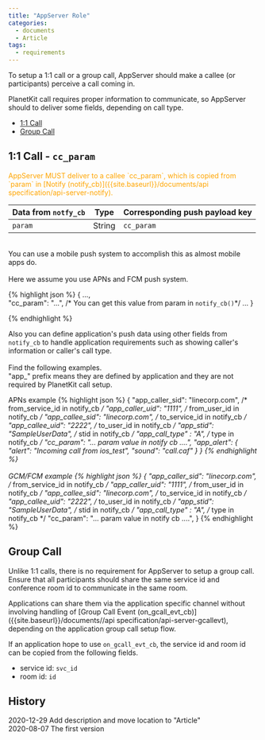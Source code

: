```yaml
---
title: "AppServer Role"
categories:
  - documents
  - Article
tags:
  - requirements
---
```


To setup a 1:1 call or a group call,
AppServer should make a callee (or participants) perceive a call coming in. <br>

PlanetKit call requires proper information to communicate,
so AppServer should to deliver some fields, depending on call type.<br>

* [1:1 Call](#11-call)
* [Group Call](#group-call)


## 1:1 Call - `cc_param`
<span style="color:orange">
AppServer MUST deliver to a callee `cc_param`, which is copied from `param` in
[Notify (notify_cb)]({{site.baseurl}}/documents/api specification/api-server-notify).<br>
</span>

| Data from `notfy_cb` | Type | Corresponding push payload key |
| ---- | ---- | ---- |
| `param` | String | `cc_param` |

<br>
You can use a mobile push system to accomplish this as almost mobile apps do.<br>
<br>
Here we assume you use APNs and FCM push system.<br>

{% highlight json %}
{
  ...,      
  "cc_param": "...", /* You can get this value from param in `notify_cb()`*/
  ...
}

{% endhighlight %}

Also you can define application's push data using other fields from `notify_cb`
to handle application requirements such as showing caller's information or caller's call type.<br>
<br>
Find the following examples.<br>
"app_" prefix means they are defined by application and they are not required by PlanetKit call setup.<br>

APNs example
{% highlight json %}
{
  "app_caller_sid": "linecorp.com", /* from_service_id in notify_cb */
  "app_caller_uid": "1111",         /* from_user_id in notify_cb */
  "app_callee_sid": "linecorp.com", /* to_service_id in notify_cb */
  "app_callee_uid": "2222",         /* to_user_id in notify_cb */
  "app_stid": "SampleUserData",     /* stid in notify_cb */
  "app_call_type" : "A",            /* type in notify_cb */
  "cc_param": "... param value in notify cb ....",
  "app_alert": {
    "alert": "Incoming call from ios_test",
    "sound": "call.caf"
  }
}
{% endhighlight %}
<br>
<br>
GCM/FCM example
{% highlight json %}
{
  "app_caller_sid": "linecorp.com", /* from_service_id in notify_cb */
  "app_caller_uid": "1111",         /* from_user_id in notify_cb */
  "app_callee_sid": "linecorp.com", /* to_service_id in notify_cb */
  "app_callee_uid": "2222",         /* to_user_id in notify_cb */
  "app_stid": "SampleUserData",     /* stid in notify_cb */
  "app_call_type" : "A",            /* type in notify_cb */
  "cc_param": "... param value in notify cb ....",
}
{% endhighlight %}

## Group Call
Unlike 1:1 calls, there is no requirement for AppServer to setup a group call.<br>
Ensure that all participants should share the same service id and conference room id to communicate in the same room.<br>

Applications can share them via the application specific channel without involving handling of
[Group Call Event (on_gcall_evt_cb)]({{site.baseurl}}/documents//api specification/api-server-gcallevt),
depending on the application group call setup flow.<br>

If an application hope to use `on_gcall_evt_cb`,
the service id and room id can be copied from the following fields.

* service id: `svc_id`
* room id: `id`

## History
2020-12-29 Add description and move location to "Article"<br>
2020-08-07 The first version <br>
